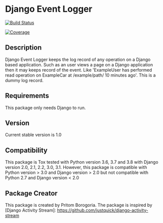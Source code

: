 Django Event Logger
===================

[![Build Status](https://travis-ci.org/saanpritom/django_event_logger.svg?branch=master)](https://travis-ci.org/saanpritom/django_event_logger)

[![Coverage](https://coveralls.io/repos/github/saanpritom/django_event_logger/badge.svg?branch=dev)](https://coveralls.io/github/saanpritom/django_event_logger?branch=dev)


Description
-----------

Django Event Logger keeps the log record of any operation on a Django
based application. Such as an user views a page on a Django application
then it may keeps record of the event. Like 'ExampleUser has performed
read operation on ExampleCar at /example/path/ 10 minutes ago'. This is
a dummy log record.

Requirements
------------

This package only needs Django to run.

Version
-------

Current stable version is 1.0

Compatibility
-------------

This package is Tox tested with Python version 3.6, 3.7 and 3.8 with
Django version 2.0, 2.1, 2.2, 3.0, 3.1. However, this package is
compatible with Python version &gt; 3.0 and Django version &gt; 2.0 but
not compatible with Python 2.7 and Django version &lt; 2.0

Package Creator
---------------

This package is created by Pritom Borogoria. The package is inspired by
[Django Activity Stream]: https://github.com/justquick/django-activity-stream
  
